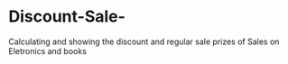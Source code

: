 # Discount-Sale-
Calculating and showing the discount and regular sale prizes of Sales
on Eletronics and books
